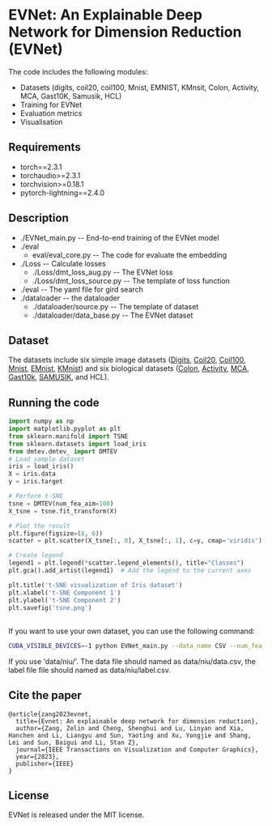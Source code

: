 
# EVNet: An Explainable Deep Network for Dimension Reduction (EVNet)

The code includes the following modules:
* Datasets (digits, coil20, coil100, Mnist, EMNIST, KMnsit, Colon, Activity, MCA, Gast10K, Samusik, HCL)
* Training for EVNet
* Evaluation metrics 
* Visualisation

## Requirements

* torch==2.3.1
* torchaudio>=2.3.1
* torchvision>=0.18.1
* pytorch-lightning==2.4.0

## Description

* ./EVNet_main.py -- End-to-end training of the EVNet model
* ./eval
  * eval/eval_core.py -- The code for evaluate the embedding 
* ./Loss -- Calculate losses
  * ./Loss/dmt_loss_aug.py -- The EVNet loss
  * ./Loss/dmt_loss_source.py -- The template of loss function 
* ./eval -- The yaml file for gird search
* ./dataloader -- the dataloader
  * ./dataloader/source.py -- The template of dataset 
  * ./dataloader/data_base.py -- The EVNet dataset 

## Dataset

The datasets include six simple image datasets ([Digits](https://scikit-learn.org/stable/auto\_examples/datasets/plot\_digits\_last\_image.html), [Coil20](https://www.cs.columbia.edu/CAVE/software/softlib/coil-20.php), [Coil100](https://www.cs.columbia.edu/CAVE/software/softlib/coil-100.php), [Mnist](https://archive.ics.uci.edu/ml/datasets/Optical+Recognition+of+Handwritten+Digits), [EMnist](https://www.tensorflow.org/datasets/catalog/emnist), [KMnist](https://www.tensorflow.org/datasets/catalog/kmnist)) and six biological datasets ([Colon](https://figshare.com/articles/dataset/The\_microarray\_dataset\_of\_colon\_cancer\_in\_csv\_format\_/13658790/1), [Activity](https://www.kaggle.com/uciml/human-activity-recognition-with-smartphones), [MCA](https://figshare.com/articles/dataset/MCA\_DGE\_Data/5435866), [Gast10k](http://biogps.org/dataset/tag/gastric\%20carcinoma/), [SAMUSIK](https://github.com/abbioinfo/CyAnno), and HCL).

## Running the code

``` python
import numpy as np
import matplotlib.pyplot as plt
from sklearn.manifold import TSNE
from sklearn.datasets import load_iris
from dmtev.dmtev_ import DMTEV
# Load sample dataset
iris = load_iris()
X = iris.data
y = iris.target

# Perform t-SNE
tsne = DMTEV(num_fea_aim=100)
X_tsne = tsne.fit_transform(X)

# Plot the result
plt.figure(figsize=(8, 6))
scatter = plt.scatter(X_tsne[:, 0], X_tsne[:, 1], c=y, cmap='viridis')

# Create legend
legend1 = plt.legend(*scatter.legend_elements(), title="Classes")
plt.gca().add_artist(legend1)  # Add the legend to the current axes

plt.title('t-SNE visualization of Iris dataset')
plt.xlabel('t-SNE Component 1')
plt.ylabel('t-SNE Component 2')
plt.savefig('tsne.png')
```

## 
If you want to use your own dataset, you can use the following command:
``` bash
CUDA_VISIBLE_DEVICES=-1 python EVNet_main.py --data_name CSV --num_fea_aim 64 --nu 5e-3 --epochs 90 --data_path=data/niu/
```

If you use 'data/niu/'. The data file should named as data/niu/data.csv, the label file file should named as data/niu/label.csv.

## Cite the paper

```
@article{zang2023evnet,
  title={Evnet: An explainable deep network for dimension reduction},
  author={Zang, Zelin and Cheng, Shenghui and Lu, Linyan and Xia, Hanchen and Li, Liangyu and Sun, Yaoting and Xu, Yongjie and Shang, Lei and Sun, Baigui and Li, Stan Z},
  journal={IEEE Transactions on Visualization and Computer Graphics},
  year={2023},
  publisher={IEEE}
}
```



## License

EVNet is released under the MIT license.
